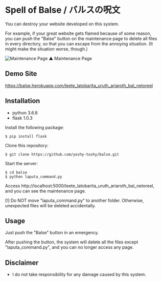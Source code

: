# Spell of Balse / バルスの呪文
You can destroy your website developed on this system.

For example, if your great website gets flamed because of some reason, you can push the "Balse" button on the maintenance page to delete all files in every directory, so that you can escape from the annoying situation. (It might make the situation worse, though.)

![Maintenance Page](https://user-images.githubusercontent.com/53997809/63211341-cd643c00-c130-11e9-9280-d75c87f3bce7.png)
▲ Maintenance Page

## Demo Site

https://balse.herokuapp.com/leete_latobarita_uruth_ariaroth_bal_netoreel

## Installation

* python 3.6.8
* flask 1.0.3

Install the following package:

```
$ pip install flask
```

Clone this repository:

```
$ git clone https://github.com/yoshy-toshy/balse.git
```

Start the server:
```
$ cd balse
$ python laputa_command.py
```

Access http://localhost:5000/leete_latobarita_uruth_ariaroth_bal_netoreel, and you can see the maintenance page.

[!] Do NOT move "laputa_command.py" to another folder. Otherwise, unexpected files will be deleted accidentally.

## Usage

Just push the "Balse" button in an emergency.

After pushing the button, the system will delete all the files except "laputa_command.py", and you can no longer access any page.

## Disclaimer
* I do not take responsibility for any damage caused by this system.

